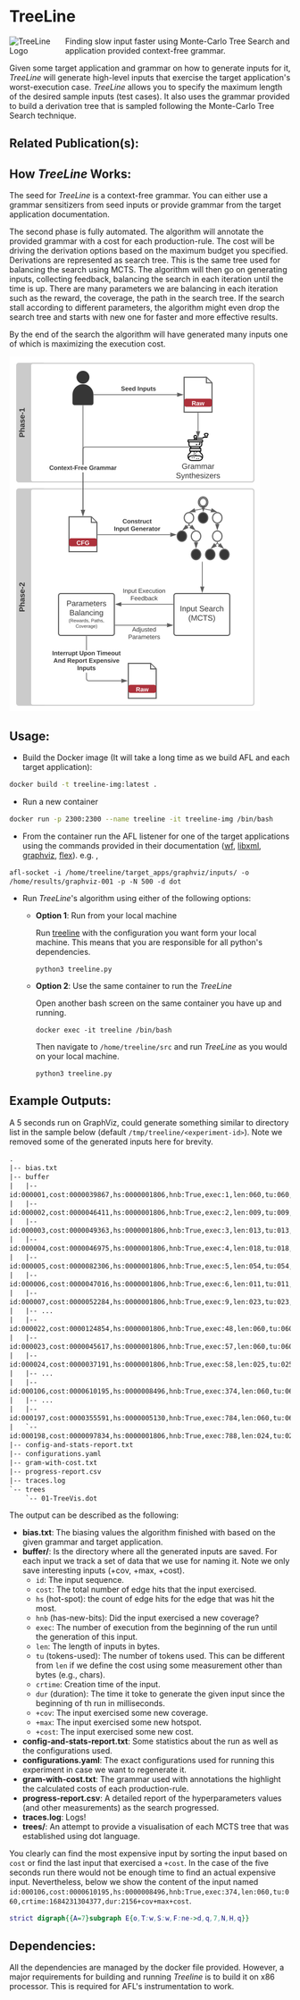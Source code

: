 # TreeLine

<img align="left" src="treeline-logo.png" width=100 alt="TreeLine Logo">
Finding slow input faster using Monte-Carlo Tree Search and application provided context-free grammar. 

Given some target application and grammar on how to generate inputs for it, _TreeLine_ will generate
high-level inputs that exercise the target application's worst-execution case. _TreeLine_ allows you to
specify the maximum length of the desired sample inputs (test cases). It also uses the grammar
provided to build a derivation tree that is sampled following the Monte-Carlo Tree Search technique.

## Related Publication(s):




## How _TreeLine_ Works:

The seed for _TreeLine_ is a context-free grammar.
You can either use a grammar sensitizers from seed inputs or provide grammar from the target application documentation.

The second phase is fully automated.
The algorithm will annotate the provided grammar with a cost for each production-rule.
The cost will be driving the derivation options based on the maximum budget you specified.
Derivations are represented as search tree.
This is the same tree used for balancing the search using MCTS. 
The algorithm will then go on generating inputs, collecting feedback, balancing the search in each iteration until the time is up.
There are many parameters we are balancing in each iteration such as the reward, the coverage, the path in the search tree. 
If the search stall according to different parameters, the algorithm might even drop the search tree and starts with new one for faster and more effective results.

By the end of the search the algorithm will have generated many inputs one of which is maximizing the execution cost.

![TreeLine Overview](img/fig-overview.png "TreeLine High-Level Overview")

## Usage:

- Build the Docker image (It will take a long time as we build AFL and each target application):
```sh
docker build -t treeline-img:latest .
```

- Run a new container
```sh
docker run -p 2300:2300 --name treeline -it treeline-img /bin/bash
```
- From the container run the AFL listener for one of the target applications using the commands provided in their 
documentation ([wf](target_apps/word-frequency/README.md), [libxml](target_apps/libxml2/README.md), 
[graphviz](target_apps/graphviz/README.md), [flex](target_apps/flex/README.md)).
e.g. , 
```shell
afl-socket -i /home/treeline/target_apps/graphviz/inputs/ -o /home/results/graphviz-001 -p -N 500 -d dot
```

- Run _TreeLine_'s algorithm using either of the following options:
  - **Option 1**: Run from your local machine
    
    Run [treeline](src/treeline.py) with the configuration you want form your local machine. This means that you are
    responsible for all python's dependencies. 
    ```shell
    python3 treeline.py 
    ```
  - **Option 2**: Use the same container to run the _TreeLine_
    
    Open another bash screen on the same container you have up and running.
    ```shell
    docker exec -it treeline /bin/bash
    ```
    Then navigate to `/home/treeline/src` and run _TreeLine_ as you would on your local machine. 
    ```shell
    python3 treeline.py
    ```

## Example Outputs:

A 5 seconds run on GraphViz, could generate something similar to directory list in the sample below
(default `/tmp/treeline/<experiment-id>`).
Note we removed some of the generated inputs here for brevity. 


```shell
.
|-- bias.txt
|-- buffer
|   |-- id:000001,cost:0000039867,hs:0000001806,hnb:True,exec:1,len:060,tu:060,crtime:1684231302232,dur:11+cov+max+cost
|   |-- id:000002,cost:0000046411,hs:0000001806,hnb:True,exec:2,len:009,tu:009,crtime:1684231302236,dur:15+cov+max+cost
|   |-- id:000003,cost:0000049363,hs:0000001806,hnb:True,exec:3,len:013,tu:013,crtime:1684231302240,dur:19+cov+max+cost
|   |-- id:000004,cost:0000046975,hs:0000001806,hnb:True,exec:4,len:018,tu:018,crtime:1684231302244,dur:23+cov+max
|   |-- id:000005,cost:0000082306,hs:0000001806,hnb:True,exec:5,len:054,tu:054,crtime:1684231302253,dur:32+cov+max+cost
|   |-- id:000006,cost:0000047016,hs:0000001806,hnb:True,exec:6,len:011,tu:011,crtime:1684231302256,dur:35+cov
|   |-- id:000007,cost:0000052284,hs:0000001806,hnb:True,exec:9,len:023,tu:023,crtime:1684231302268,dur:47+cov+max
|   |-- ...
|   |-- id:000022,cost:0000124854,hs:0000001806,hnb:True,exec:48,len:060,tu:060,crtime:1684231302445,dur:224+cov+max+cost
|   |-- id:000023,cost:0000045617,hs:0000001806,hnb:True,exec:57,len:060,tu:060,crtime:1684231302481,dur:260+cov+max
|   |-- id:000024,cost:0000037191,hs:0000001806,hnb:True,exec:58,len:025,tu:025,crtime:1684231302485,dur:264+cov
|   |-- ...
|   |-- id:000106,cost:0000610195,hs:0000008496,hnb:True,exec:374,len:060,tu:060,crtime:1684231304377,dur:2156+cov+max+cost
|   |-- ...
|   |-- id:000197,cost:0000355591,hs:0000005130,hnb:True,exec:784,len:060,tu:060,crtime:1684231307180,dur:4959+cov+max
|   `-- id:000198,cost:0000097834,hs:0000001806,hnb:True,exec:788,len:024,tu:024,crtime:1684231307208,dur:4987+cov
|-- config-and-stats-report.txt
|-- configurations.yaml
|-- gram-with-cost.txt
|-- progress-report.csv
|-- traces.log
`-- trees
    `-- 01-TreeVis.dot
```

The output can be described as the following:
- **bias.txt**: The biasing values the algorithm finished with based on the given grammar and target application.
- **buffer/**: Is the directory where all the generated inputs are saved. For each input we track a set of data that we
    use for naming it. Note we only save interesting inputs (+cov, +max, +cost).
  - `id`: The input sequence.
  - `cost`: The total number of edge hits that the input exercised.
  - `hs` (hot-spot): the count of edge hits for the edge that was hit the most. 
  - `hnb` (has-new-bits): Did the input exercised a new coverage?
  - `exec`: The number of execution from the beginning of the run until the generation of this input. 
  - `len`: The length of inputs in bytes.
  - `tu` (tokens-used): The number of tokens used. This can be different from `len` if we define the cost using some measurement other than bytes (e.g., chars).
  - `crtime`: Creation time of the input. 
  - `dur` (duration): The time it toke to generate the given input since the beginning of th run in milliseconds.
  - `+cov`: The input exercised some new coverage.
  - `+max`: The input exercised some new hotspot. 
  - `+cost`: The input exercised some new cost.
- **config-and-stats-report.txt**: Some statistics about the run as well as the configurations used. 
- **configurations.yaml**: The exact configurations used for running this experiment in case we want to regenerate it. 
- **gram-with-cost.txt**: The grammar used with annotations the highlight the calculated costs of each production-rule.
- **progress-report.csv**: A detailed report of the hyperparameters values (and other measurements) as the search progressed.
- **traces.log**: Logs!
- **trees/**: An attempt to provide a visualisation of each MCTS tree that was established using dot language.

You clearly can find the most expensive input by sorting the input based on `cost` or find the last input that
exercised a `+cost`. In the case of the five seconds run there would not be enough time to find an actual expensive
input. Nevertheless, below we show the content of the input named
`id:000106,cost:0000610195,hs:0000008496,hnb:True,exec:374,len:060,tu:060,crtime:1684231304377,dur:2156+cov+max+cost`. 

```dot
strict digraph{{A=7}subgraph E{o,T:w,S:w,F:ne->d,q,7,N,H,q}}
```


## Dependencies:

All the dependencies are managed by the docker file provided. However, a major requirements for building and running
_Treeline_ is to build it on x86 processor. This is required for AFL's instrumentation to work. 

